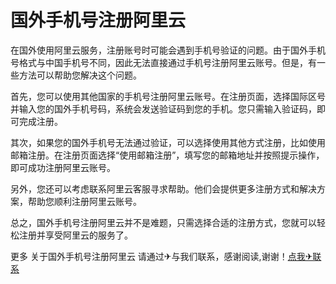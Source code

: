 # 国外手机号注册阿里云

在国外使用阿里云服务，注册账号时可能会遇到手机号验证的问题。由于国外手机号格式与中国手机号不同，因此无法直接通过手机号注册阿里云账号。但是，有一些方法可以帮助您解决这个问题。

首先，您可以使用其他国家的手机号注册阿里云账号。在注册页面，选择国际区号并输入您的国外手机号码，系统会发送验证码到您的手机。您只需输入验证码，即可完成注册。

其次，如果您的国外手机号无法通过验证，可以选择使用其他方式注册，比如使用邮箱注册。在注册页面选择“使用邮箱注册”，填写您的邮箱地址并按照提示操作，即可成功注册阿里云账号。

另外，您还可以考虑联系阿里云客服寻求帮助。他们会提供更多注册方式和解决方案，帮助您顺利注册阿里云账号。

总之，国外手机号注册阿里云并不是难题，只需选择合适的注册方式，您就可以轻松注册并享受阿里云的服务了。

更多 关于国外手机号注册阿里云 请通过✈与我们联系，感谢阅读,谢谢！[点我✈联系](https://b.k02.cc)